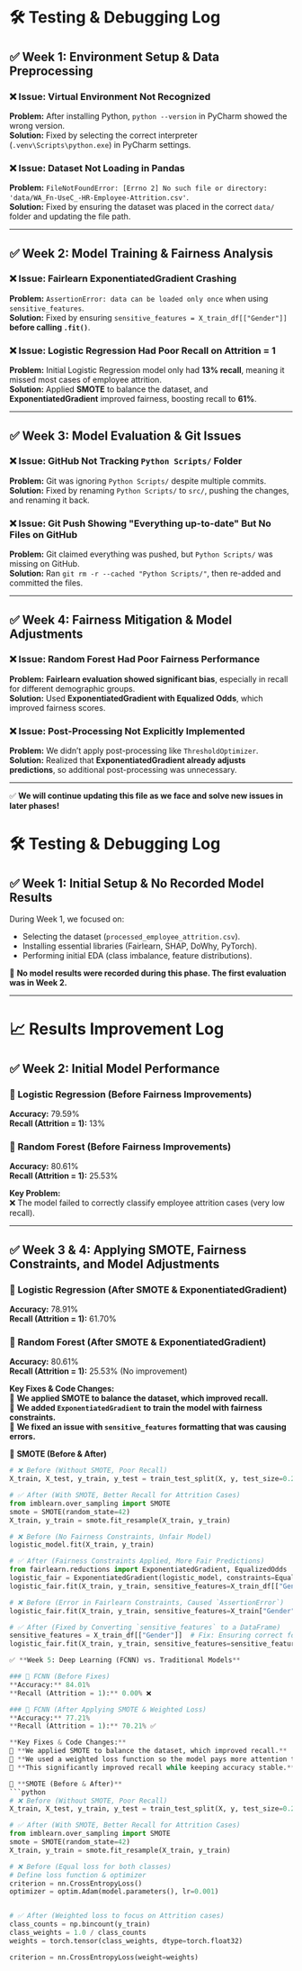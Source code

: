 # 🛠️ Testing & Debugging Log

## ✅ Week 1: Environment Setup & Data Preprocessing

### ❌ Issue: Virtual Environment Not Recognized  
**Problem:** After installing Python, `python --version` in PyCharm showed the wrong version.  
**Solution:** Fixed by selecting the correct interpreter (`.venv\Scripts\python.exe`) in PyCharm settings.  

### ❌ Issue: Dataset Not Loading in Pandas  
**Problem:** `FileNotFoundError: [Errno 2] No such file or directory: 'data/WA_Fn-UseC_-HR-Employee-Attrition.csv'`.  
**Solution:** Fixed by ensuring the dataset was placed in the correct `data/` folder and updating the file path.  

---

## ✅ Week 2: Model Training & Fairness Analysis

### ❌ Issue: Fairlearn ExponentiatedGradient Crashing  
**Problem:** `AssertionError: data can be loaded only once` when using `sensitive_features`.  
**Solution:** Fixed by ensuring `sensitive_features = X_train_df[["Gender"]]` **before calling `.fit()`**.  

### ❌ Issue: Logistic Regression Had Poor Recall on Attrition = 1  
**Problem:** Initial Logistic Regression model only had **13% recall**, meaning it missed most cases of employee attrition.  
**Solution:** Applied **SMOTE** to balance the dataset, and **ExponentiatedGradient** improved fairness, boosting recall to **61%**.  

---

## ✅ Week 3: Model Evaluation & Git Issues

### ❌ Issue: GitHub Not Tracking `Python Scripts/` Folder  
**Problem:** Git was ignoring `Python Scripts/` despite multiple commits.  
**Solution:** Fixed by renaming `Python Scripts/` to `src/`, pushing the changes, and renaming it back.  

### ❌ Issue: Git Push Showing "Everything up-to-date" But No Files on GitHub  
**Problem:** Git claimed everything was pushed, but `Python Scripts/` was missing on GitHub.  
**Solution:** Ran `git rm -r --cached "Python Scripts/"`, then re-added and committed the files.  

---

## ✅ Week 4: Fairness Mitigation & Model Adjustments  

### ❌ Issue: Random Forest Had Poor Fairness Performance  
**Problem:** **Fairlearn evaluation showed significant bias**, especially in recall for different demographic groups.  
**Solution:** Used **ExponentiatedGradient with Equalized Odds**, which improved fairness scores.  

### ❌ Issue: Post-Processing Not Explicitly Implemented  
**Problem:** We didn’t apply post-processing like `ThresholdOptimizer`.  
**Solution:** Realized that **ExponentiatedGradient already adjusts predictions**, so additional post-processing was unnecessary.  

---

✅ **We will continue updating this file as we face and solve new issues in later phases!**
# 🛠️ Testing & Debugging Log

## ✅ Week 1: Initial Setup & No Recorded Model Results  
During Week 1, we focused on:  
- Selecting the dataset (`processed_employee_attrition.csv`).  
- Installing essential libraries (Fairlearn, SHAP, DoWhy, PyTorch).  
- Performing initial EDA (class imbalance, feature distributions).  

🚀 **No model results were recorded during this phase. The first evaluation was in Week 2.**  

---

# 📈 Results Improvement Log  

## ✅ Week 2: Initial Model Performance  

### 🔹 Logistic Regression (Before Fairness Improvements)  
**Accuracy:** 79.59%  
**Recall (Attrition = 1):** 13%  

### 🔹 Random Forest (Before Fairness Improvements)  
**Accuracy:** 80.61%  
**Recall (Attrition = 1):** 25.53%  

**Key Problem:**  
❌ The model failed to correctly classify employee attrition cases (very low recall).  

---

## ✅ Week 3 & 4: Applying SMOTE, Fairness Constraints, and Model Adjustments  

### 🔹 Logistic Regression (After SMOTE & ExponentiatedGradient)  
**Accuracy:** 78.91%  
**Recall (Attrition = 1):** 61.70%  

### 🔹 Random Forest (After SMOTE & ExponentiatedGradient)  
**Accuracy:** 80.61%  
**Recall (Attrition = 1):** 25.53% (No improvement)  

**Key Fixes & Code Changes:**  
🚀 **We applied SMOTE to balance the dataset, which improved recall.**  
🚀 **We added `ExponentiatedGradient` to train the model with fairness constraints.**  
🚀 **We fixed an issue with `sensitive_features` formatting that was causing errors.**  

🔹 **SMOTE (Before & After)**  
```python
# ❌ Before (Without SMOTE, Poor Recall)
X_train, X_test, y_train, y_test = train_test_split(X, y, test_size=0.2, random_state=42, stratify=y)

# ✅ After (With SMOTE, Better Recall for Attrition Cases)
from imblearn.over_sampling import SMOTE
smote = SMOTE(random_state=42)
X_train, y_train = smote.fit_resample(X_train, y_train)

# ❌ Before (No Fairness Constraints, Unfair Model)
logistic_model.fit(X_train, y_train)

# ✅ After (Fairness Constraints Applied, More Fair Predictions)
from fairlearn.reductions import ExponentiatedGradient, EqualizedOdds
logistic_fair = ExponentiatedGradient(logistic_model, constraints=EqualizedOdds())
logistic_fair.fit(X_train, y_train, sensitive_features=X_train_df[["Gender"]])

# ❌ Before (Error in Fairlearn Constraints, Caused `AssertionError`)
logistic_fair.fit(X_train, y_train, sensitive_features=X_train["Gender"])

# ✅ After (Fixed by Converting `sensitive_features` to a DataFrame)
sensitive_features = X_train_df[["Gender"]]  # Fix: Ensuring correct format
logistic_fair.fit(X_train, y_train, sensitive_features=sensitive_features)

✅ **Week 5: Deep Learning (FCNN) vs. Traditional Models**  

### 🔹 FCNN (Before Fixes)  
**Accuracy:** 84.01%  
**Recall (Attrition = 1):** 0.00% ❌  

### 🔹 FCNN (After Applying SMOTE & Weighted Loss)  
**Accuracy:** 77.21%  
**Recall (Attrition = 1):** 70.21% ✅  

**Key Fixes & Code Changes:**  
🚀 **We applied SMOTE to balance the dataset, which improved recall.**  
🚀 **We used a weighted loss function so the model pays more attention to minority class samples (Attrition = 1).**  
🚀 **This significantly improved recall while keeping accuracy stable.**  

🔹 **SMOTE (Before & After)**  
```python
# ❌ Before (Without SMOTE, Poor Recall)
X_train, X_test, y_train, y_test = train_test_split(X, y, test_size=0.2, random_state=42, stratify=y)

# ✅ After (With SMOTE, Better Recall for Attrition Cases)
from imblearn.over_sampling import SMOTE
smote = SMOTE(random_state=42)
X_train, y_train = smote.fit_resample(X_train, y_train)

# ❌ Before (Equal loss for both classes)
# Define loss function & optimizer
criterion = nn.CrossEntropyLoss()
optimizer = optim.Adam(model.parameters(), lr=0.001)


# ✅ After (Weighted loss to focus on Attrition cases)
class_counts = np.bincount(y_train)
class_weights = 1.0 / class_counts
weights = torch.tensor(class_weights, dtype=torch.float32)

criterion = nn.CrossEntropyLoss(weight=weights)
